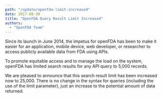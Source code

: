 ```yaml
---
path: "/update/openfda-limit-increased"
date: 2017-08-30
title: "OpenFDA Query Result Limit Increased"
authors:
  - "OpenFDA Team"
---
```

Since its launch in June 2014, the impetus for openFDA has been to make it easier for an application, mobile device, web developer, or researcher to access publicly available data from FDA using APIs.

To promote equitable access and to manage the load on the system, openFDA has limited search results for any API query to 5,000 records.

We are pleased to announce that this search result limit has been increased now to 25,000. There is no change in the syntax for queries (including the use of the limit parameter), just an increase to the potential amount of data returned.